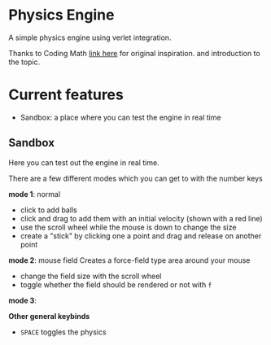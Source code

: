 # Physics Engine
A simple physics engine using verlet integration.

Thanks to Coding Math [link here](https://www.youtube.com/@codingmath) for original inspiration. and introduction to the topic.

# Current features
- Sandbox: a place where you can test the engine in real time

## Sandbox
Here you can test out the engine in real time. 

There are a few different modes which you can get to with the number keys

**mode 1**: normal
- click to add balls
- click and drag to add them with an initial velocity (shown with a red line)
- use the scroll wheel while the mouse is down to change the size
- create a "stick" by clicking one a point and drag and release on another point

**mode 2**: mouse field 
Creates a force-field type area around your mouse
- change the field size with the scroll wheel
- toggle whether the field should be rendered or not with `f`

**mode 3**:

**Other general keybinds**
- `SPACE` toggles the physics
